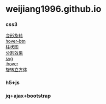 # weijiang1996.github.io

<h3>css3</h3>
<a href="https://weijiang1996.github.io/css3/变形旋转.html">变形旋转</a></br>
<a href="https://weijiang1996.github.io/css3/hover-btn.html">hover-btn</a></br>
<a href="https://weijiang1996.github.io/css3/柱状图.html">柱状图</a></br>
<a href="https://weijiang1996.github.io/css3/分割效果.html">分割效果</a></br>
<a href="https://weijiang1996.github.io/css3/svg.html">svg</a></br>
<a href="https://weijiang1996.github.io/css3/ihover.html">ihover</a></br>
<a href="https://weijiang1996.github.io/css3/>旋转立方体.html">旋转立方体</a></br>

<h3>h5+js</h3>
<h3>jq+ajax+bootstrap</h3>
